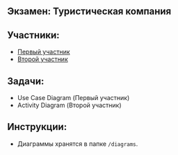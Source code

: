 ## Экзамен: Туристическая компания

## Участники:
- [Первый участник](https://github.com/AleksGordiy)
- [Второй участник](https://github.com/absaiz228)

## Задачи:
- Use Case Diagram (Первый участник)
- Activity Diagram (Второй участник)

## Инструкции:
- Диаграммы хранятся в папке `/diagrams`.
